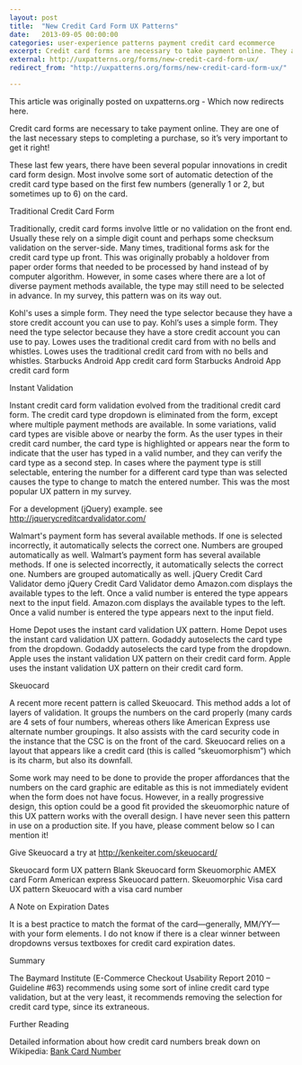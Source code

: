 ```yaml
---
layout: post
title:  "New Credit Card Form UX Patterns"
date:   2013-09-05 00:00:00
categories: user-experience patterns payment credit card ecommerce
excerpt: Credit card forms are necessary to take payment online. They are one of the last necessary steps to completing a purchase, so it’s very important to get it right! These last few years, there have been several popular innovations in credit card form design.
external: http://uxpatterns.org/forms/new-credit-card-form-ux/
redirect_from: "http://uxpatterns.org/forms/new-credit-card-form-ux/"

---
```

This article was originally posted on uxpatterns.org - Which now redirects here.

Credit card forms are necessary to take payment online. They are one of the last necessary steps to completing a purchase, so it’s very important to get it right!

These last few years, there have been several popular innovations in credit card form design. Most involve some sort of automatic detection of the credit card type based on the first few numbers (generally 1 or 2, but sometimes up to 6) on the card.

Traditional Credit Card Form

Traditionally, credit card forms involve little or no validation on the front end. Usually these rely on a simple digit count and perhaps some checksum validation on the server-side. Many times, traditional forms ask for the credit card type up front. This was originally probably a holdover from paper order forms that needed to be processed by hand instead of by computer algorithm. However, in some cases where there are a lot of diverse payment methods available, the type may still need to be selected in advance. In my survey, this pattern was on its way out.

Kohl's uses a simple form. They need the type selector because they have a store credit account you can use to pay.
Kohl’s uses a simple form. They need the type selector because they have a store credit account you can use to pay.
Lowes uses the traditional credit card from with no bells and whistles.
Lowes uses the traditional credit card from with no bells and whistles.
Starbucks Android App credit card form
Starbucks Android App credit card form


Instant Validation

Instant credit card form validation evolved from the traditional credit card form. The credit card type dropdown is eliminated from the form, except where multiple payment methods are available. In some variations, valid card types are visible above or nearby the form. As the user types in their credit card number, the card type is highlighted or appears near the form to indicate that the user has typed in a valid number, and they can verify the card type as a second step. In cases where the payment type is still selectable, entering the number for a different card type than was selected causes the type to change to match the entered number. This was the most popular UX pattern in my survey.

For a development (jQuery) example. see http://jquerycreditcardvalidator.com/

Walmart's payment form has several available methods. If one is selected incorrectly, it automatically selects the correct one. Numbers are grouped automatically as well.
Walmart’s payment form has several available methods. If one is selected incorrectly, it automatically selects the correct one. Numbers are grouped automatically as well.
jQuery Credit Card Validator demo
jQuery Credit Card Validator demo
Amazon.com displays the available types to the left. Once a valid number is entered the type appears next to the input field.
Amazon.com displays the available types to the left. Once a valid number is entered the type appears next to the input field.

Home Depot uses the instant card validation UX pattern.
Home Depot uses the instant card validation UX pattern.
Godaddy autoselects the card type from the dropdown.
Godaddy autoselects the card type from the dropdown.
Apple uses the instant validation UX pattern on their credit card form.
Apple uses the instant validation UX pattern on their credit card form.


Skeuocard

A recent more recent pattern is called Skeuocard. This method adds a lot of layers of validation. It groups the numbers on the card properly (many cards are 4 sets of four numbers, whereas others like American Express use alternate number groupings. It also assists with the card security code in the instance that the CSC is on the front of the card. Skeuocard relies on a layout that appears like a credit card (this is called “skeuomorphism”) which is its charm, but also its downfall.

Some work may need to be done to provide the proper affordances that the numbers on the card graphic are editable as this is not immediately evident when the form does not have focus. However, in a really progressive design, this option could be a good fit provided the skeuomorphic nature of this UX pattern works with the overall design. I have never seen this pattern in use on a production site. If you have, please comment below so I can mention it!

Give Skeuocard a try at http://kenkeiter.com/skeuocard/

Skeuocard form UX pattern
Blank Skeuocard form
Skeuomorphic AMEX card Form
American express Skeuocard pattern.
Skeuomorphic Visa card UX pattern
Skeuocard with a visa card number


A Note on Expiration Dates

It is a best practice to match the format of the card—generally, MM/YY—with your form elements. I do not know if there is a clear winner between dropdowns versus textboxes for credit card expiration dates.

Summary

The Baymard Institute (E-Commerce Checkout Usability Report 2010 – Guideline #63) recommends using some sort of inline credit card type validation, but at the very least, it recommends removing the selection for credit card type, since its extraneous.

Further Reading

Detailed information about how credit card numbers break down on Wikipedia: [Bank Card Number](http://en.wikipedia.org/wiki/Bank_card_number)
